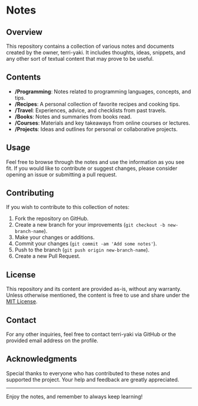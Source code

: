 # Notes

## Overview

This repository contains a collection of various notes and documents created by the owner, terri-yaki. It includes thoughts, ideas, snippets, and any other sort of textual content that may prove to be useful.

## Contents

- **/Programming**: Notes related to programming languages, concepts, and tips.
- **/Recipes**: A personal collection of favorite recipes and cooking tips.
- **/Travel**: Experiences, advice, and checklists from past travels.
- **/Books**: Notes and summaries from books read.
- **/Courses**: Materials and key takeaways from online courses or lectures.
- **/Projects**: Ideas and outlines for personal or collaborative projects.

## Usage

Feel free to browse through the notes and use the information as you see fit. If you would like to contribute or suggest changes, please consider opening an issue or submitting a pull request.

## Contributing

If you wish to contribute to this collection of notes:

1. Fork the repository on GitHub.
2. Create a new branch for your improvements (`git checkout -b new-branch-name`).
3. Make your changes or additions.
4. Commit your changes (`git commit -am 'Add some notes'`).
5. Push to the branch (`git push origin new-branch-name`).
6. Create a new Pull Request.

## License

This repository and its content are provided as-is, without any warranty. Unless otherwise mentioned, the content is free to use and share under the [MIT License](LICENSE).

## Contact

For any other inquiries, feel free to contact terri-yaki via GitHub or the provided email address on the profile.

## Acknowledgments

Special thanks to everyone who has contributed to these notes and supported the project. Your help and feedback are greatly appreciated.

--- 

Enjoy the notes, and remember to always keep learning!